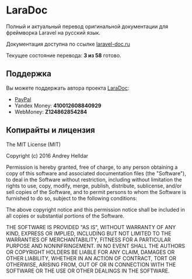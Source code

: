 # LaraDoc

Полный и актуальный перевод оригинальной документации для фреймворка Laravel на русский язык.

Документация доступна по ссылке [laravel-doc.ru](http://laravel-doc.ru)

Текущее состояние перевода: **3 из 58** готово.

## Поддержка

Вы можете поддержать автора проекта [LaraDoc](http://laravel-doc.ru):

- [PayPal](https://www.paypal.com/cgi-bin/webscr?cmd=_s-xclick&hosted_button_id=94B8LCPAPJ5VG)
- Yandex Money: **410012608840929**
- WebMoney: **Z124862854284**

## Копирайты и лицензия

The MIT License (MIT)

Copyright (c) 2016 Andrey Helldar

Permission is hereby granted, free of charge, to any person obtaining a copy
of this software and associated documentation files (the "Software"), to deal
in the Software without restriction, including without limitation the rights
to use, copy, modify, merge, publish, distribute, sublicense, and/or sell
copies of the Software, and to permit persons to whom the Software is
furnished to do so, subject to the following conditions:

The above copyright notice and this permission notice shall be included in all
copies or substantial portions of the Software.

THE SOFTWARE IS PROVIDED "AS IS", WITHOUT WARRANTY OF ANY KIND, EXPRESS OR
IMPLIED, INCLUDING BUT NOT LIMITED TO THE WARRANTIES OF MERCHANTABILITY,
FITNESS FOR A PARTICULAR PURPOSE AND NONINFRINGEMENT. IN NO EVENT SHALL THE
AUTHORS OR COPYRIGHT HOLDERS BE LIABLE FOR ANY CLAIM, DAMAGES OR OTHER
LIABILITY, WHETHER IN AN ACTION OF CONTRACT, TORT OR OTHERWISE, ARISING FROM,
OUT OF OR IN CONNECTION WITH THE SOFTWARE OR THE USE OR OTHER DEALINGS IN THE
SOFTWARE.
